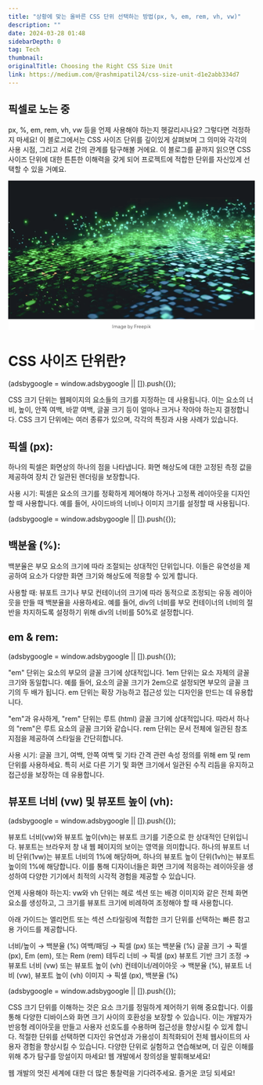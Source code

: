 ```yaml
---
title: "상황에 맞는 올바른 CSS 단위 선택하는 방법(px, %, em, rem, vh, vw)"
description: ""
date: 2024-03-28 01:48
sidebarDepth: 0
tag: Tech
thumbnail: 
originalTitle: Choosing the Right CSS Size Unit
link: https://medium.com/@rashmipatil24/css-size-unit-d1e2abb334d7
---
```



## 픽셀로 노는 중

px, %, em, rem, vh, vw 등을 언제 사용해야 하는지 헷갈리시나요? 그렇다면 걱정하지 마세요! 이 블로그에서는 CSS 사이즈 단위를 깊이있게 살펴보며 그 의미와 각각의 사용 시점, 그리고 서로 간의 관계를 탐구해볼 거에요. 이 블로그를 끝까지 읽으면 CSS 사이즈 단위에 대한 튼튼한 이해력을 갖게 되어 프로젝트에 적합한 단위를 자신있게 선택할 수 있을 거예요.

![Choosing the Right CSS Size Unit](./img/ChoosingtheRightCSSSizeUnit_0.png)

# CSS 사이즈 단위란?

<!-- ui-log 수평형 -->
<ins class="adsbygoogle"
  style="display:block"
  data-ad-client="ca-pub-4877378276818686"
  data-ad-slot="9743150776"
  data-ad-format="auto"
  data-full-width-responsive="true"></ins>
<component is="script">
(adsbygoogle = window.adsbygoogle || []).push({});
</component>

CSS 크기 단위는 웹페이지의 요소들의 크기를 지정하는 데 사용됩니다. 이는 요소의 너비, 높이, 안쪽 여백, 바깥 여백, 글꼴 크기 등이 얼마나 크거나 작아야 하는지 결정합니다. CSS 크기 단위에는 여러 종류가 있으며, 각각의 특징과 사용 사례가 있습니다.

## 픽셀 (px):

하나의 픽셀은 화면상의 하나의 점을 나타냅니다. 화면 해상도에 대한 고정된 측정 값을 제공하여 장치 간 일관된 렌더링을 보장합니다.

사용 시기: 픽셀은 요소의 크기를 정확하게 제어해야 하거나 고정폭 레이아웃을 디자인할 때 사용합니다. 예를 들어, 사이드바의 너비나 이미지 크기를 설정할 때 사용됩니다.

<!-- ui-log 수평형 -->
<ins class="adsbygoogle"
  style="display:block"
  data-ad-client="ca-pub-4877378276818686"
  data-ad-slot="9743150776"
  data-ad-format="auto"
  data-full-width-responsive="true"></ins>
<component is="script">
(adsbygoogle = window.adsbygoogle || []).push({});
</component>

## 백분율 (%):

백분율은 부모 요소의 크기에 따라 조절되는 상대적인 단위입니다. 이들은 유연성을 제공하여 요소가 다양한 화면 크기와 해상도에 적응할 수 있게 합니다.

사용할 때: 뷰포트 크기나 부모 컨테이너의 크기에 따라 동적으로 조정되는 유동 레이아웃을 만들 때 백분율을 사용하세요. 예를 들어, div의 너비를 부모 컨테이너의 너비의 절반을 차지하도록 설정하기 위해 div의 너비를 50%로 설정합니다.

## em & rem:

<!-- ui-log 수평형 -->
<ins class="adsbygoogle"
  style="display:block"
  data-ad-client="ca-pub-4877378276818686"
  data-ad-slot="9743150776"
  data-ad-format="auto"
  data-full-width-responsive="true"></ins>
<component is="script">
(adsbygoogle = window.adsbygoogle || []).push({});
</component>

"em" 단위는 요소의 부모의 글꼴 크기에 상대적입니다. 1em 단위는 요소 자체의 글꼴 크기와 동일합니다. 예를 들어, 요소의 글꼴 크기가 2em으로 설정되면 부모의 글꼴 크기의 두 배가 됩니다. em 단위는 확장 가능하고 접근성 있는 디자인을 만드는 데 유용합니다.

"em"과 유사하게, "rem" 단위는 루트 (html) 글꼴 크기에 상대적입니다. 따라서 하나의 "rem"은 루트 요소의 글꼴 크기와 같습니다. rem 단위는 문서 전체에 일관된 참조 지점을 제공하여 스타일을 간단히합니다.

사용 시기: 글꼴 크기, 여백, 안쪽 여백 및 기타 간격 관련 속성 정의를 위해 em 및 rem 단위를 사용하세요. 특히 서로 다른 기기 및 화면 크기에서 일관된 수직 리듬을 유지하고 접근성을 보장하는 데 유용합니다.

## 뷰포트 너비 (vw) 및 뷰포트 높이 (vh):

<!-- ui-log 수평형 -->
<ins class="adsbygoogle"
  style="display:block"
  data-ad-client="ca-pub-4877378276818686"
  data-ad-slot="9743150776"
  data-ad-format="auto"
  data-full-width-responsive="true"></ins>
<component is="script">
(adsbygoogle = window.adsbygoogle || []).push({});
</component>

뷰포트 너비(vw)와 뷰포트 높이(vh)는 뷰포트 크기를 기준으로 한 상대적인 단위입니다. 뷰포트는 브라우저 창 내 웹 페이지의 보이는 영역을 의미합니다. 하나의 뷰포트 너비 단위(1vw)는 뷰포트 너비의 1%에 해당하며, 하나의 뷰포트 높이 단위(1vh)는 뷰포트 높이의 1%에 해당합니다. 이를 통해 디자이너들은 화면 크기에 적응하는 레이아웃을 생성하여 다양한 기기에서 최적의 시각적 경험을 제공할 수 있습니다.

언제 사용해야 하는지: vw와 vh 단위는 헤로 섹션 또는 배경 이미지와 같은 전체 화면 요소를 생성하고, 그 크기를 뷰포트 크기에 비례하여 조정해야 할 때 사용합니다.

아래 가이드는 엘리먼트 또는 섹션 스타일링에 적합한 크기 단위를 선택하는 빠른 참고용 가이드를 제공합니다.

너비/높이 → 백분율 (%)
여백/패딩 → 픽셀 (px) 또는 백분율 (%)
글꼴 크기 → 픽셀 (px), Em (em), 또는 Rem (rem)
테두리 너비 → 픽셀 (px)
뷰포트 기반 크기 조정 → 뷰포트 너비 (vw) 또는 뷰포트 높이 (vh)
컨테이너/레이아웃 → 백분율 (%), 뷰포트 너비 (vw), 뷰포트 높이 (vh)
이미지 → 픽셀 (px), 백분율 (%)

<!-- ui-log 수평형 -->
<ins class="adsbygoogle"
  style="display:block"
  data-ad-client="ca-pub-4877378276818686"
  data-ad-slot="9743150776"
  data-ad-format="auto"
  data-full-width-responsive="true"></ins>
<component is="script">
(adsbygoogle = window.adsbygoogle || []).push({});
</component>

CSS 크기 단위를 이해하는 것은 요소 크기를 정밀하게 제어하기 위해 중요합니다. 이를 통해 다양한 디바이스와 화면 크기 사이의 호환성을 보장할 수 있습니다. 이는 개발자가 반응형 레이아웃을 만들고 사용자 선호도를 수용하며 접근성을 향상시킬 수 있게 합니다. 적절한 단위를 선택하면 디자인 유연성과 가용성이 최적화되어 전체 웹사이트의 사용자 경험을 향상시킬 수 있습니다. 다양한 단위로 실험하고 연습해보며, 더 깊은 이해를 위해 추가 탐구를 망설이지 마세요! 웹 개발에서 창의성을 발휘해보세요!

웹 개발의 멋진 세계에 대한 더 많은 통찰력을 기다려주세요. 즐거운 코딩 되세요!